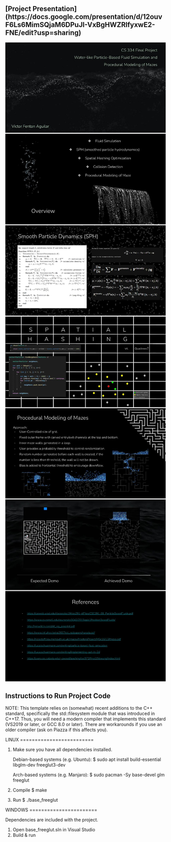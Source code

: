 <h2>[Project Presentation](https://docs.google.com/presentation/d/12ouvF6Ls6MimSQjaM6DPuJI-VxBgHWZRlfyxwE2-FNE/edit?usp=sharing)</h2>

![alt text](https://github.com/Victorfenton11/FluidSimulation/blob/main/images/slide0.jpg?raw=true)
![alt text](https://github.com/Victorfenton11/FluidSimulation/blob/main/images/slide1.jpg?raw=true)
![alt text](https://github.com/Victorfenton11/FluidSimulation/blob/main/images/slide2.jpg?raw=true)
![alt text](https://github.com/Victorfenton11/FluidSimulation/blob/main/images/slide3.jpg?raw=true)
![alt text](https://github.com/Victorfenton11/FluidSimulation/blob/main/images/slide4.jpg?raw=true)
![alt text](https://github.com/Victorfenton11/FluidSimulation/blob/main/images/slide5.jpg?raw=true)
![alt text](https://github.com/Victorfenton11/FluidSimulation/blob/main/images/slide6.jpg?raw=true)


<h2>Instructions to Run Project Code</h2>

NOTE: This template relies on (somewhat) recent additions to
the C++ standard, specifically the std::filesystem module that
was introduced in C++17. Thus, you will need a modern compiler
that implements this standard (VS2019 or later, or GCC 8.0 or
later). There are workarounds if you use an older compiler (ask
on Piazza if this affects you).


LINUX =========================

1. Make sure you have all dependencies installed.

	Debian-based systems (e.g. Ubuntu):
	$ sudo apt install build-essential libglm-dev freeglut3-dev

	Arch-based systems (e.g. Manjaro):
	$ sudo pacman -Sy base-devel glm freeglut

2. Compile
	$ make

3. Run
	$ ./base_freeglut




WINDOWS =======================

Dependencies are included with the project.

1. Open base_freeglut.sln in Visual Studio
2. Build & run


